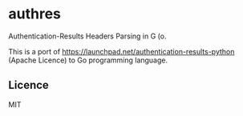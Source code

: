 # authres

Authentication-Results Headers Parsing in G (o.

This is a port of https://launchpad.net/authentication-results-python (Apache Licence) to Go programming language.

## Licence

MIT
